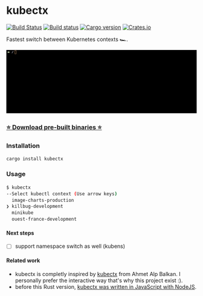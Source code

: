 # kubectx

[![Build Status](https://travis-ci.org/FGRibreau/kubectx-rs.svg?branch=master)](https://travis-ci.org/FGRibreau/kubectx-rs) [![Build status](https://ci.appveyor.com/api/projects/status/9xsw4bboduma93tv/branch/master?svg=true)](https://ci.appveyor.com/project/FGRibreau/kubectx-rs/branch/master) [![Cargo version](https://img.shields.io/crates/v/kubectx.svg)](https://crates.io/crates/kubectx) [![Crates.io](https://img.shields.io/crates/d/kubectx.svg)](https://crates.io/crates/kubectx) 


Fastest switch between Kubernetes contexts 🏎.

![kubectx](/docs/kubectx.gif)


### [⭐️ Download pre-built binaries ⭐️](https://github.com/FGRibreau/kubectx-rs/releases)

### Installation

```shell
cargo install kubectx
```

### Usage

```sh
$ kubectx
--Select kubectl context (Use arrow keys)
  image-charts-production
❯ killbug-development
  minikube
  ouest-france-development
```

#### Next steps

- [ ] support namespace switch as well (kubens)

#### Related work

- kubectx is completly inspired by [kubectx](https://github.com/ahmetb/kubectx) from Ahmet Alp Balkan. I personally prefer the interactive way that's why this project exist :).
- before this Rust version, [kubectx was written in JavaScript with NodeJS](https://github.com/FGRibreau/kubectx).
